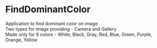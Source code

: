 # FindDominantColor
Application to find dominant color on image  
Two types for image providing - Camera and Gallery  
Made only for 9 colors - White, Black, Gray, Red, Blue, Green, Purple, Orange, Yellow
